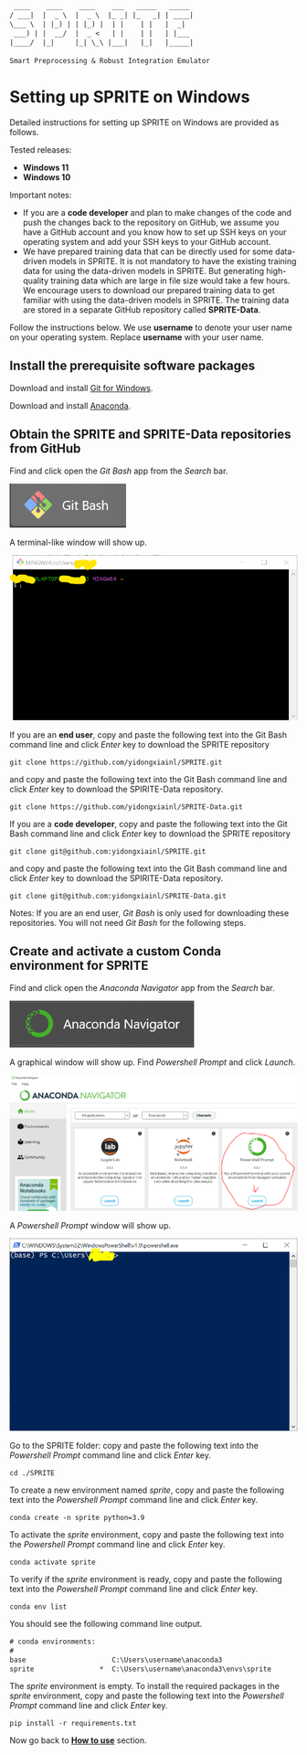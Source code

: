 	 ____    ____    ____    ___   _____   _____
	/ ___|  |  _ \  |  _ \  |_ _| |_   _| | ____|
	\___ \  | |_) | | |_) |  | |    | |   |  _|
	 ___) | |  __/  |  _ <   | |    | |   | |___
	|____/  |_|     |_| \_\ |___|   |_|   |_____|
	
	Smart Preprocessing & Robust Integration Emulator


# Setting up SPRITE on Windows

Detailed instructions for setting up SPRITE on Windows are provided as follows.

Tested releases:

* **Windows 11**
* **Windows 10**

Important notes:

 * If you are a **code developer** and plan to make changes of the code and push the changes back to the repository on GitHub, we assume you have a GitHub account and you know how to set up SSH keys on your operating system and add your SSH keys to your GitHub account.
 * We have prepared training data that can be directly used for some data-driven models in SPRITE. It is not mandatory to have the existing training data for using the data-driven models in SPRITE. But generating high-quality training data which are large in file size would take a few hours. We encourage users to download our prepared training data  to get familiar with using the data-driven models in SPRITE. The training data are stored in a separate GitHub repository called **SPRITE-Data**.

Follow the instructions below. We use **username** to denote your user name on your operating system. Replace **username** with your user name.

## Install the prerequisite software packages

Download and install [Git for Windows](https://gitforwindows.org/).

Download and install [Anaconda](https://www.anaconda.com/).

## Obtain the SPRITE and SPRITE-Data repositories from GitHub

Find and click open the *Git Bash* app from the *Search* bar.

<img src="figs/pic_icon_git_bash.png">

A terminal-like window will show up.

<img src="figs/pic_window_git_bash.png">

If you are an **end user**, copy and paste the following text into the Git Bash command line and click *Enter* key to download the SPRITE repository

	git clone https://github.com/yidongxiainl/SPRITE.git

and copy and paste the following text into the Git Bash command line and click *Enter* key to download the SPIRITE-Data repository.

	git clone https://github.com/yidongxiainl/SPRITE-Data.git

If you are a **code developer**, copy and paste the following text into the Git Bash command line and click *Enter* key to download the SPRITE repository

	git clone git@github.com:yidongxiainl/SPRITE.git

and copy and paste the following text into the Git Bash command line and click *Enter* key to download the SPIRITE-Data repository.

	git clone git@github.com:yidongxiainl/SPRITE-Data.git

Notes: If you are an end user, *Git Bash* is only used for downloading these repositories. You will not need *Git Bash* for the following steps.

## Create and activate a custom Conda environment for SPRITE

Find and click open the *Anaconda Navigator* app from the *Search* bar.

<img src="figs/pic_icon_anaconda.png">

A graphical window will show up. Find *Powershell Prompt* and click *Launch*.

<img src="figs/pic_window_anaconda_navigator.png">

A *Powershell Prompt* window will show up.

<img src="figs/pic_window_powershell.png">

Go to the SPRITE folder: copy and paste the following text into the *Powershell Prompt* command line and click *Enter* key.

	cd ./SPRITE
	
To create a new environment named *sprite*, copy and paste the following text into the *Powershell Prompt* command line and click *Enter* key.

	conda create -n sprite python=3.9

To activate the *sprite* environment, copy and paste the following text into the *Powershell Prompt* command line and click *Enter* key.

	conda activate sprite

To verify if the *sprite* environment is ready, copy and paste the following text into the *Powershell Prompt* command line and click *Enter* key.

	conda env list

You should see the following command line output.

	# conda environments:
	#
	base                     C:\Users\username\anaconda3
    sprite                *  C:\Users\username\anaconda3\envs\sprite

The *sprite* environment is empty. To install the required packages in the *sprite* environment, copy and paste the following text into the *Powershell Prompt* command line and click *Enter* key.

	pip install -r requirements.txt

Now go back to [**How to use**](../) section.
